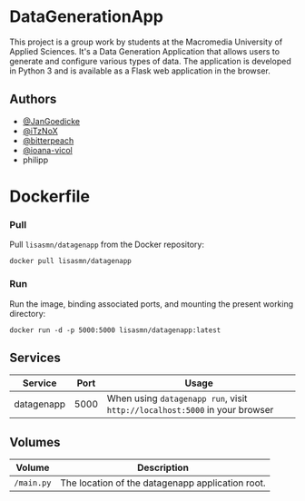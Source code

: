 
# DataGenerationApp

This project is a group work by students at the Macromedia University of Applied Sciences. It's a Data Generation Application that allows users to generate and configure various types of data. The application is developed in Python 3 and is available as a Flask web application in the browser.




## Authors

- [@JanGoedicke](https://github.com/JanGoedicke)
- [@iTzNoX](https://github.com/iTzNoX)
- [@bitterpeach](https://github.com/bitterpeach)
- [@ioana-vicol](https://github.com/ioana-vicol)
- philipp

# Dockerfile

### Pull 

Pull `lisasmn/datagenapp` from the Docker repository:

    docker pull lisasmn/datagenapp

### Run

Run the image, binding associated ports, and mounting the present working
directory:

    docker run -d -p 5000:5000 lisasmn/datagenapp:latest


## Services

Service     | Port | Usage
------------|------|------
datagenapp  | 5000 | When using `datagenapp run`, visit `http://localhost:5000` in your browser


## Volumes

Volume          | Description
----------------|-------------
`/main.py`      | The location of the datagenapp application root.



